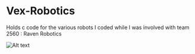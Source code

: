 # Vex-Robotics
Holds c code for the various robots I coded while I was involved with team 2560 : Raven Robotics

![Alt text](/Agar_Dots.PNG?raw=true "Optional Title")
